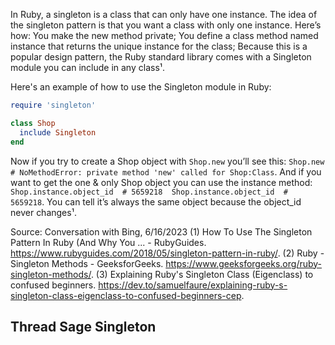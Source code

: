 In Ruby, a singleton is a class that can only have one instance. The idea of the singleton pattern is that you want a class with only one instance. Here’s how: You make the new method private; You define a class method named instance that returns the unique instance for the class; Because this is a popular design pattern, the Ruby standard library comes with a Singleton module you can include in any class¹.

Here's an example of how to use the Singleton module in Ruby:

```ruby
require 'singleton'

class Shop
  include Singleton
end
```

Now if you try to create a Shop object with `Shop.new` you’ll see this: `Shop.new # NoMethodError: private method 'new' called for Shop:Class`. And if you want to get the one & only Shop object you can use the instance method: `Shop.instance.object_id  # 5659218  Shop.instance.object_id  # 5659218`. You can tell it’s always the same object because the object_id never changes¹.


Source: Conversation with Bing, 6/16/2023
(1) How To Use The Singleton Pattern In Ruby (And Why You ... - RubyGuides. https://www.rubyguides.com/2018/05/singleton-pattern-in-ruby/.
(2) Ruby - Singleton Methods - GeeksforGeeks. https://www.geeksforgeeks.org/ruby-singleton-methods/.
(3) Explaining Ruby's Singleton Class (Eigenclass) to confused beginners. https://dev.to/samuelfaure/explaining-ruby-s-singleton-class-eigenclass-to-confused-beginners-cep.

## Thread Sage Singleton



